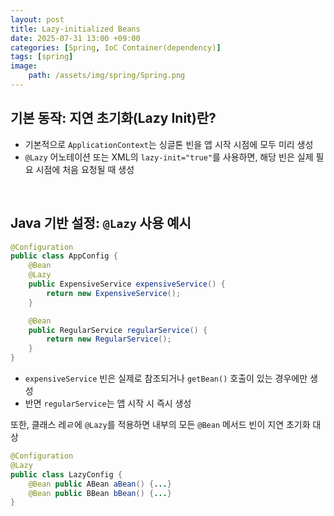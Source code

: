 ```yaml
---
layout: post
title: Lazy-initialized Beans
date: 2025-07-31 13:00 +09:00
categories: [Spring, IoC Container(dependency)]
tags: [spring]
image:
    path: /assets/img/spring/Spring.png
---
```


## 기본 동작: 지연 초기화(Lazy Init)란?

- 기본적으로 `ApplicationContext`는 싱글톤 빈을 앱 시작 시점에 모두 미리 생성
- `@Lazy` 어노테이션 또는 XML의 `lazy-init="true"`를 사용하면, 해당 빈은 실제 필요 시점에 처음 요청될 때 생성

<br>

## Java 기반 설정: `@Lazy` 사용 예시

```java
@Configuration
public class AppConfig {
    @Bean
    @Lazy
    public ExpensiveService expensiveService() {
        return new ExpensiveService();
    }

    @Bean
    public RegularService regularService() {
        return new RegularService();
    }
}
```

- `expensiveService` 빈은 실제로 참조되거나 `getBean()` 호출이 있는 경우에만 생성
- 반면 `regularService`는 앱 시작 시 즉시 생성

또한, 클래스 레ㄹ에 `@Lazy`를 적용하면 내부의 모든 `@Bean` 메서드 빈이 지연 초기화 대상

```java
@Configuration
@Lazy
public class LazyConfig {
    @Bean public ABean aBean() {...}
    @Bean public BBean bBean() {...}
}
```